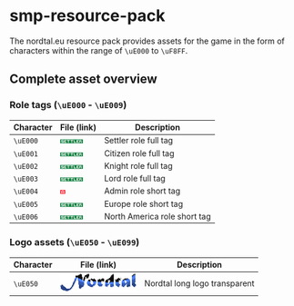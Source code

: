# smp-resource-pack
The nordtal.eu resource pack provides assets for the game in the form of characters within the range of `\uE000` to `\uF8FF`.

## Complete asset overview

### Role tags (`\uE000` - `\uE009`)
| Character       | File (link)       | Description |
|---------------|---------------------|-------------|
| `\uE000`| ![source](src/assets/nordtal/textures/tags/settler.png) | Settler role full tag |
| `\uE001`| ![source](src/assets/nordtal/textures/tags/settler.png) | Citizen role full tag |
| `\uE002`| ![source](src/assets/nordtal/textures/tags/settler.png) | Knight role full tag |
| `\uE003`| ![source](src/assets/nordtal/textures/tags/settler.png) | Lord role full tag |
| `\uE004`| ![source](src/assets/nordtal/textures/tags/a.png) | Admin role short tag |
| `\uE005`| ![source](src/assets/nordtal/textures/tags/settler.png) | Europe role short tag |
| `\uE006`| ![source](src/assets/nordtal/textures/tags/settler.png) | North America role short tag |

### Logo assets (`\uE050` - `\uE099`)
| Character       | File (link)       | Description |
|---------------|---------------------|-------------|
| `\uE050`| ![source](src/assets/nordtal/textures/assets/logo.png) | Nordtal long logo transparent |

